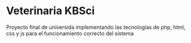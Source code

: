 # Veterinaria KBSci

Proyecto final de universida implementando las tecnologias de php, html, css y js para el funcionamiento correcto del sistema 
